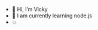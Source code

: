 - 👋 Hi, I’m  Vicky
- 👀 I am currently learning node.js
- 💥 

<!---
Vickykr369/Vickykr369 is a ✨ special ✨ repository because its `README.md` (this file) appears on your GitHub profile.
You can click the Preview link to take a look at your changes.
--->
